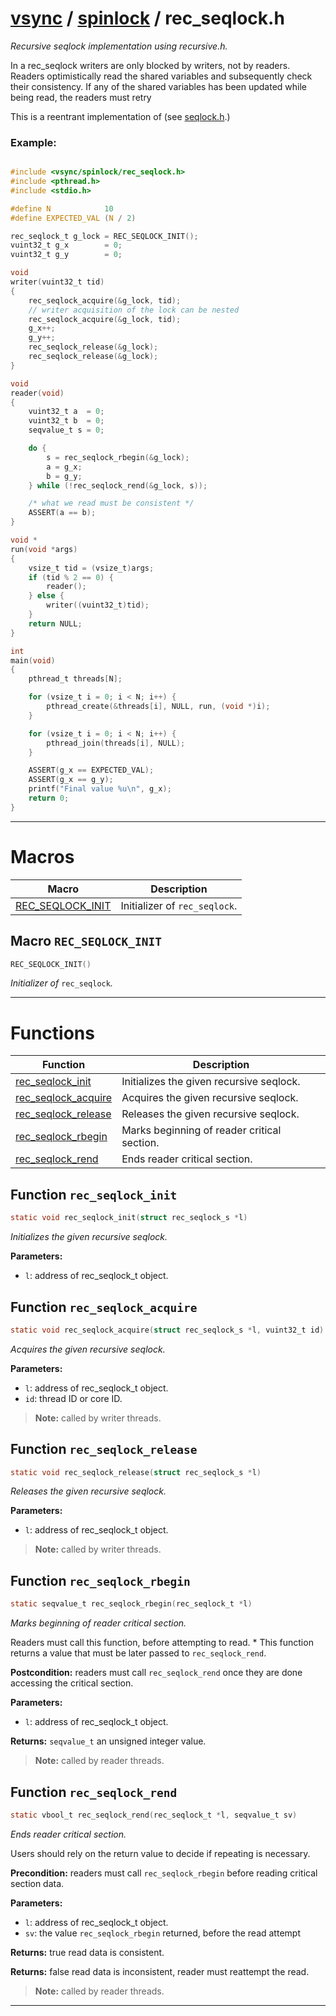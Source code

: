 #  [vsync](../README.md) / [spinlock](README.md) / rec_seqlock.h
_Recursive seqlock implementation using recursive.h._ 

In a rec_seqlock writers are only blocked by writers, not by readers. Readers optimistically read the shared variables and subsequently check their consistency. If any of the shared variables has been updated while being read, the readers must retry

This is a reentrant implementation of  (see [seqlock.h](seqlock.h.md).)

### Example:



```c

#include <vsync/spinlock/rec_seqlock.h>
#include <pthread.h>
#include <stdio.h>

#define N            10
#define EXPECTED_VAL (N / 2)

rec_seqlock_t g_lock = REC_SEQLOCK_INIT();
vuint32_t g_x        = 0;
vuint32_t g_y        = 0;

void
writer(vuint32_t tid)
{
    rec_seqlock_acquire(&g_lock, tid);
    // writer acquisition of the lock can be nested
    rec_seqlock_acquire(&g_lock, tid);
    g_x++;
    g_y++;
    rec_seqlock_release(&g_lock);
    rec_seqlock_release(&g_lock);
}

void
reader(void)
{
    vuint32_t a  = 0;
    vuint32_t b  = 0;
    seqvalue_t s = 0;

    do {
        s = rec_seqlock_rbegin(&g_lock);
        a = g_x;
        b = g_y;
    } while (!rec_seqlock_rend(&g_lock, s));

    /* what we read must be consistent */
    ASSERT(a == b);
}

void *
run(void *args)
{
    vsize_t tid = (vsize_t)args;
    if (tid % 2 == 0) {
        reader();
    } else {
        writer((vuint32_t)tid);
    }
    return NULL;
}

int
main(void)
{
    pthread_t threads[N];

    for (vsize_t i = 0; i < N; i++) {
        pthread_create(&threads[i], NULL, run, (void *)i);
    }

    for (vsize_t i = 0; i < N; i++) {
        pthread_join(threads[i], NULL);
    }

    ASSERT(g_x == EXPECTED_VAL);
    ASSERT(g_x == g_y);
    printf("Final value %u\n", g_x);
    return 0;
}
```

 

---
# Macros 

| Macro | Description |
|---|---|
| [REC_SEQLOCK_INIT](rec_seqlock.h.md#macro-rec_seqlock_init) | Initializer of `rec_seqlock`.  |

##  Macro `REC_SEQLOCK_INIT`

```c
REC_SEQLOCK_INIT()
```

 
_Initializer of_ `rec_seqlock`_._ 



---
# Functions 

| Function | Description |
|---|---|
| [rec_seqlock_init](rec_seqlock.h.md#function-rec_seqlock_init) | Initializes the given recursive seqlock.  |
| [rec_seqlock_acquire](rec_seqlock.h.md#function-rec_seqlock_acquire) | Acquires the given recursive seqlock.  |
| [rec_seqlock_release](rec_seqlock.h.md#function-rec_seqlock_release) | Releases the given recursive seqlock.  |
| [rec_seqlock_rbegin](rec_seqlock.h.md#function-rec_seqlock_rbegin) | Marks beginning of reader critical section.  |
| [rec_seqlock_rend](rec_seqlock.h.md#function-rec_seqlock_rend) | Ends reader critical section.  |

##  Function `rec_seqlock_init`

```c
static void rec_seqlock_init(struct rec_seqlock_s *l)
``` 
_Initializes the given recursive seqlock._ 




**Parameters:**

- `l`: address of rec_seqlock_t object. 




##  Function `rec_seqlock_acquire`

```c
static void rec_seqlock_acquire(struct rec_seqlock_s *l, vuint32_t id)
``` 
_Acquires the given recursive seqlock._ 




**Parameters:**

- `l`: address of rec_seqlock_t object. 
- `id`: thread ID or core ID.


> **Note:** called by writer threads. 


##  Function `rec_seqlock_release`

```c
static void rec_seqlock_release(struct rec_seqlock_s *l)
``` 
_Releases the given recursive seqlock._ 




**Parameters:**

- `l`: address of rec_seqlock_t object.


> **Note:** called by writer threads. 


##  Function `rec_seqlock_rbegin`

```c
static seqvalue_t rec_seqlock_rbegin(rec_seqlock_t *l)
``` 
_Marks beginning of reader critical section._ 


Readers must call this function, before attempting to read. * This function returns a value that must be later passed to `rec_seqlock_rend`.


**Postcondition:** readers must call `rec_seqlock_rend` once they are done accessing the critical section.


**Parameters:**

- `l`: address of rec_seqlock_t object. 


**Returns:** `seqvalue_t` an unsigned integer value.

> **Note:** called by reader threads. 


##  Function `rec_seqlock_rend`

```c
static vbool_t rec_seqlock_rend(rec_seqlock_t *l, seqvalue_t sv)
``` 
_Ends reader critical section._ 


Users should rely on the return value to decide if repeating is necessary.


**Precondition:** readers must call `rec_seqlock_rbegin` before reading critical section data.


**Parameters:**

- `l`: address of rec_seqlock_t object. 
- `sv`: the value `rec_seqlock_rbegin` returned, before the read attempt 


**Returns:** true read data is consistent. 

**Returns:** false read data is inconsistent, reader must reattempt the read.

> **Note:** called by reader threads. 



---
